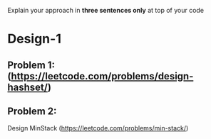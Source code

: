 Explain your approach in **three sentences only** at top of your code

# Design-1

## Problem 1:(https://leetcode.com/problems/design-hashset/)





## Problem 2:
Design MinStack (https://leetcode.com/problems/min-stack/)





